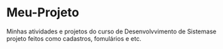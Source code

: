 # Meu-Projeto
Minhas atividades e projetos do curso de Desenvolvvimento de Sistemase projeto feitos como cadastros, fomulários e etc.

